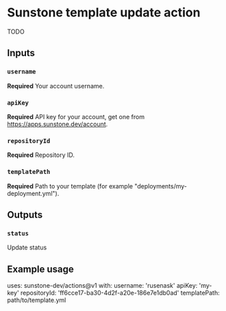 # Sunstone template update action

TODO

## Inputs

### `username`

**Required** Your account username.

### `apiKey`

**Required** API key for your account, get one from https://apps.sunstone.dev/account.

### `repositoryId`

**Required** Repository ID.

### `templatePath`

**Required** Path to your template (for example "deployments/my-deployment.yml").

## Outputs

### `status`

Update status

## Example usage

uses: sunstone-dev/actions@v1
with:
  username: 'rusenask'
  apiKey: 'my-key'
  repositoryId: 'ff6cce17-ba30-4d2f-a20e-186e7e1db0ad'
  templatePath: path/to/template.yml